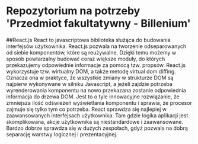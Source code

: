 # Repozytorium na potrzeby 'Przedmiot fakultatywny - Billenium'

##React.js
React to javascriptowa biblioteka służąca do budowania interfejsów użytkownika. React.js pozwala na tworzenie odseparowanych od siebie komponentów, które są reużywalne. Dzięki temu możemy w sposób powtarzalny budować coraz większe moduły, do których przekazujemy odpowiednie informacje za pomocą tzw. propsów. React.js wykorzystuje tzw. wirtualny DOM, a także metodę virtual dom diffing. Oznacza ona w praktyce, że wszystkie zmiany w strukturze DOM są najpierw wykonywane w silniku Javascript, a jeżeli zajdzie potrzeba wyrenderowania komponentu na nowo przekazana zostanie odpowiednia informacja do drzewa DOM. Jest to o tyle innowacyjne rozwiązanie, że zmniejsza ilość odświeżeń wyświetlania komponentu i sprawia, że procesor zajmuje się tylko tym co potrzeba.
React sprawdza się najlepiej w zaawansowanych interfejsach użytkownika. Tam gdzie logika aplikacji jest skomplikowana, akcje użytkownika są niestandardowe i zaawansowane. Bardzo dobrze sprawdza się w dużych zespołach, gdyż pozwala na dobrą separację warstwy logicznej i prezentacyjnej.
